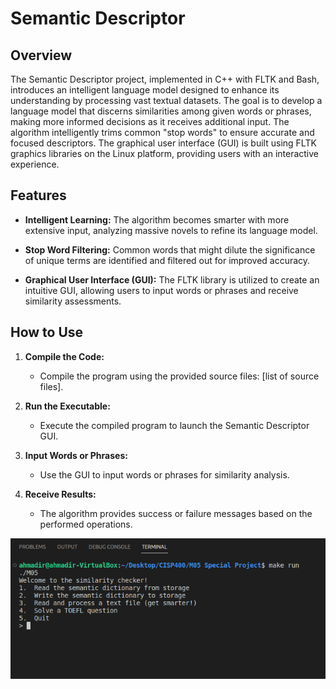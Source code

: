# Semantic Descriptor

## Overview

The Semantic Descriptor project, implemented in C++ with FLTK and Bash, introduces an intelligent language model designed to enhance its understanding by processing vast textual datasets. The goal is to develop a language model that discerns similarities among given words or phrases, making more informed decisions as it receives additional input. The algorithm intelligently trims common "stop words" to ensure accurate and focused descriptors. The graphical user interface (GUI) is built using FLTK graphics libraries on the Linux platform, providing users with an interactive experience.

## Features

- **Intelligent Learning:** The algorithm becomes smarter with more extensive input, analyzing massive novels to refine its language model.

- **Stop Word Filtering:** Common words that might dilute the significance of unique terms are identified and filtered out for improved accuracy.

- **Graphical User Interface (GUI):** The FLTK library is utilized to create an intuitive GUI, allowing users to input words or phrases and receive similarity assessments.

## How to Use

1. **Compile the Code:**
   - Compile the program using the provided source files: [list of source files].

2. **Run the Executable:**
   - Execute the compiled program to launch the Semantic Descriptor GUI.

3. **Input Words or Phrases:**
   - Use the GUI to input words or phrases for similarity analysis.

4. **Receive Results:**
   - The algorithm provides success or failure messages based on the performed operations.

![Descriptor](descriptor.png)